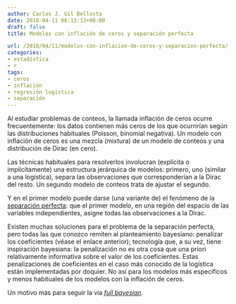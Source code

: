 ```yaml
---
author: Carlos J. Gil Bellosta
date: 2018-04-11 08:13:13+00:00
draft: false
title: Modelos con inflación de ceros y separación perfecta

url: /2018/04/11/modelos-con-inflacion-de-ceros-y-separacion-perfecta/
categories:
- estadística
- r
tags:
- ceros
- inflación
- regresión logística
- separación
---
```


Al estudiar problemas de conteos, la llamada inflación de ceros ocurre frecuentemente: los datos contienen más ceros de los que  ocurrirían según las distribuciones habituales (Poisson, binomial negativa). Un modelo con inflación de ceros es una mezcla (mixtura) de un modelo de conteos y una distribución de Dirac (en cero).

Las técnicas habituales para resolverlos involucran (explícita o implícitamente) una estructura jerárquica de modelos: primero, uno (similar a una logística), separa las observaciones que corresponderían a la Dirac del resto. Un segundo modelo de conteos trata de ajustar el segundo.

Y en el primer modelo puede darse (una variante de) el fenómeno de la [separación perfecta](https://www.datanalytics.com/2010/10/25/una-solucion-al-problema-de-la-separacion-perfecta-con-regresiones-logisticas/): que el primer modelo, en una región del espacio de las variables independientes, asigne todas las observaciones a la Dirac.

Existen muchas soluciones para el problema de la separación perfecta, pero todas las que conozco remiten al planteamiento bayesiano: penalizar los coeficientes (véase el enlace anterior); tecnología que, a su vez, tiene inspiración bayesiana: la penalización no es otra cosa que una priori relativamente informativa sobre el valor de los coeficientes. Estas penalizaciones de coeficientes en el caso más conocido de la logística están implementadas por doquier. No así para los modelos más específicos y menos habituales de los modelos con la inflación de ceros.

Un motivo más para seguir la vía [_full bayesian_](https://github.com/stan-dev/example-models/blob/master/BPA/Ch.12/12.3.2_Zero-Inflated.R).
